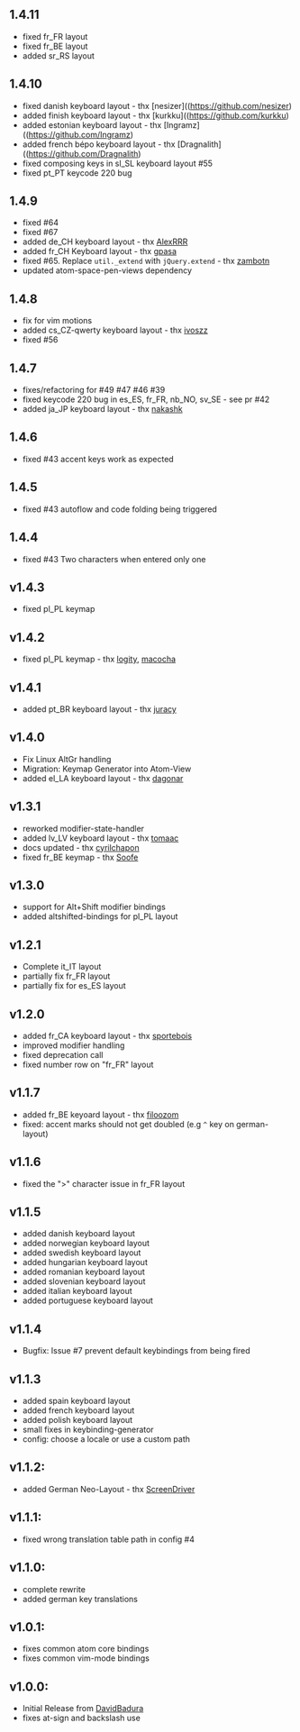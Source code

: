## 1.4.11
* fixed fr_FR layout
* fixed fr_BE layout
* added sr_RS layout

## 1.4.10
* fixed danish keyboard layout - thx [nesizer]((https://github.com/nesizer)
* added finish keyboard layout - thx [kurkku]((https://github.com/kurkku)
* added estonian keyboard layout - thx [Ingramz]((https://github.com/Ingramz)
* added french bépo keyboard layout - thx [Dragnalith]((https://github.com/Dragnalith)
* fixed composing keys in sl_SL keyboard layout #55
* fixed pt_PT keycode 220 bug

## 1.4.9
* fixed #64
* fixed #67
* added de_CH keyboard layout - thx [AlexRRR](https://github.com/AlexRRR)
* added fr_CH Keyboard layout - thx [gpasa](https://github.com/gpasa)
* fixed #65. Replace `util._extend` with `jQuery.extend` - thx [zambotn](https://github.com/zambotn)
* updated atom-space-pen-views dependency

## 1.4.8
* fix for vim motions
* added cs_CZ-qwerty keyboard layout - thx [ivoszz](https://github.com/ivoszz)
* fixed #56

## 1.4.7
* fixes/refactoring for #49 #47 #46 #39
* fixed keycode 220 bug in es_ES, fr_FR, nb_NO, sv_SE - see pr #42
* added ja_JP keyboard layout - thx [nakashk](https://github.com/nakashk)

## 1.4.6
* fixed #43 accent keys work as expected

## 1.4.5
* fixed #43 autoflow and code folding being triggered

## 1.4.4
* fixed #43 Two characters when entered only one

## v1.4.3
* fixed pl_PL keymap

## v1.4.2
* fixed pl_PL keymap - thx [logity](https://github.com/logity), [macocha](https://github.com/macocha)

## v1.4.1
* added pt_BR keyboard layout - thx [juracy](https://github.com/juracy)

## v1.4.0
* Fix Linux AltGr handling
* Migration: Keymap Generator into Atom-View
* added el_LA keyboard layout - thx [dagonar](https://github.com/dagonar)

## v1.3.1
* reworked modifier-state-handler
* added lv_LV keyboard layout - thx [tomaac](https://github.com/tomaac)
* docs updated - thx [cyrilchapon](https://github.com/cyrilchapon)
* fixed fr_BE keymap - thx [Soofe](https://github.com/Soofe)

## v1.3.0
* support for Alt+Shift modifier bindings
* added altshifted-bindings for pl_PL layout

## v1.2.1
* Complete it_IT layout
* partially fix fr_FR layout
* partially fix for es_ES layout

## v1.2.0
* added fr_CA keyboard layout - thx [sportebois](https://github.com/sportebois)
* improved modifier handling
* fixed deprecation call
* fixed number row on "fr_FR" layout

## v1.1.7
* added fr_BE keyoard layout - thx [filoozom](https://github.com/filoozom)
* fixed: accent marks should not get doubled (e.g `^` key on german-layout)

## v1.1.6
* fixed the ">" character issue in fr_FR layout

## v1.1.5
* added danish keyboard layout
* added norwegian keyboard layout
* added swedish keyboard layout
* added hungarian keyboard layout
* added romanian keyboard layout
* added slovenian keyboard layout
* added italian keyboard layout
* added portuguese keyboard layout

## v1.1.4
* Bugfix: Issue #7 prevent default keybindings from being fired

## v1.1.3
* added spain keyboard layout
* added french keyboard layout
* added polish keyboard layout
* small fixes in keybinding-generator
* config: choose a locale or use a custom path

## v1.1.2:
* added German Neo-Layout - thx [ScreenDriver](https://github.com/ScreenDriver)

## v1.1.1:
* fixed wrong translation table path in config #4

## v1.1.0:
* complete rewrite
* added german key translations

## v1.0.1:
* fixes common atom core bindings
* fixes common vim-mode bindings

## v1.0.0:
* Initial Release from [DavidBadura](https://github.com/DavidBadura)
* fixes at-sign and backslash use

